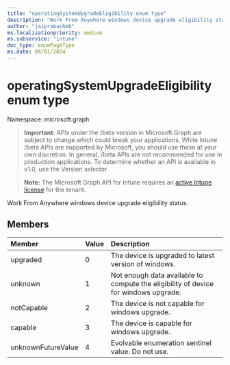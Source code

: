 ```yaml
---
title: "operatingSystemUpgradeEligibility enum type"
description: "Work From Anywhere windows device upgrade eligibility status."
author: "jaiprakashmb"
ms.localizationpriority: medium
ms.subservice: "intune"
doc_type: enumPageType
ms.date: 08/01/2024
---
```


# operatingSystemUpgradeEligibility enum type

Namespace: microsoft.graph

> **Important:** APIs under the /beta version in Microsoft Graph are subject to change which could break your applications. While Intune /beta APIs are supported by Microsoft, you should use these at your own discretion. In general, /beta APIs are not recommended for use in production applications. To determine whether an API is available in v1.0, use the Version selector

> **Note:** The Microsoft Graph API for Intune requires an [active Intune license](https://go.microsoft.com/fwlink/?linkid=839381) for the tenant.

Work From Anywhere windows device upgrade eligibility status.

## Members
|Member|Value|Description|
|:---|:---|:---|
|upgraded|0|The device is upgraded to latest version of windows.|
|unknown|1|Not enough data available to compute the eligibility of device for windows upgrade.|
|notCapable|2|The device is not capable for windows upgrade.|
|capable|3|The device is capable for windows upgrade.|
|unknownFutureValue|4|Evolvable enumeration sentinel value. Do not use.|
